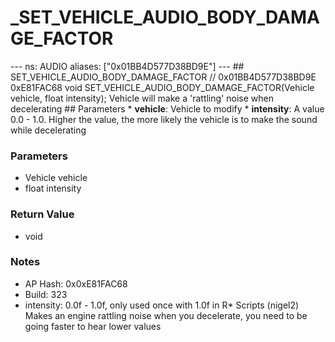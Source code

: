 # _SET_VEHICLE_AUDIO_BODY_DAMAGE_FACTOR

--- ns: AUDIO aliases: ["0x01BB4D577D38BD9E"] --- ## SET_VEHICLE_AUDIO_BODY_DAMAGE_FACTOR  // 0x01BB4D577D38BD9E 0xE81FAC68 void SET_VEHICLE_AUDIO_BODY_DAMAGE_FACTOR(Vehicle vehicle, float intensity);  Vehicle will make a 'rattling' noise when decelerating  ## Parameters * **vehicle**: Vehicle to modify * **intensity**: A value 0.0 - 1.0. Higher the value, the more likely the vehicle is to make the sound while decelerating

### Parameters
* Vehicle vehicle
* float intensity

### Return Value
* void

### Notes
* AP Hash: 0x0xE81FAC68
* Build: 323
* intensity: 0.0f - 1.0f, only used once with 1.0f in R* Scripts (nigel2)
Makes an engine rattling noise when you decelerate, you need to be going faster to hear lower values

